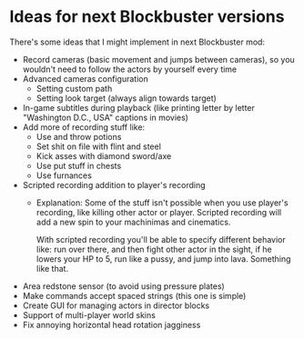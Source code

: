 # Ideas for next Blockbuster versions

There's some ideas that I might implement in next Blockbuster mod: 

* Record cameras (basic movement and jumps between cameras), so you wouldn't need
  to follow the actors by yourself every time
* Advanced cameras configuration
    * Setting custom path
    * Setting look target (always align towards target)
* In-game subtitles during playback (like printing letter by letter "Washington D.C., USA" captions in movies)
* Add more of recording stuff like:
    * Use and throw potions
    * Set shit on file with flint and steel
    * Kick asses with diamond sword/axe
    * Use put stuff in chests
    * Use furnances
* Scripted recording addition to player's recording
    * Explanation: Some of the stuff isn't possible when you use player's 
      recording, like killing other actor or player. Scripted recording will 
      add a new spin to your machinimas and cinematics. 
      
      With scripted recording you'll be able to specify different behavior like: 
      run over there, and then fight other actor in the sight, if he lowers your HP to 
      5, run like a pussy, and jump into lava. Something like that. 
* Area redstone sensor (to avoid using pressure plates)
* Make commands accept spaced strings (this one is simple)
* Create GUI for managing actors in director blocks
* Support of multi-player world skins
* Fix annoying horizontal head rotation jagginess